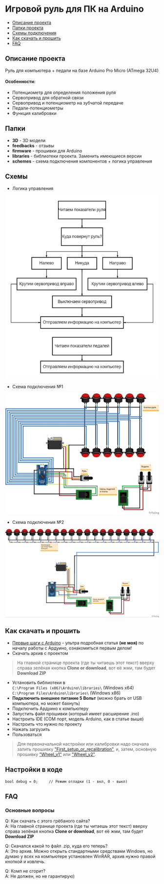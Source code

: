 # Игровой руль для ПК на Arduino
* [Описание проекта](#chapter-0)
* [Папки проекта](#chapter-1)
* [Схемы подключения](#chapter-2)
* [Как скачать и прошить](#chapter-3)
* [FAQ](#chapter-4)

<a id="chapter-0"></a>
## Описание проекта
Руль для компьютера + педали на базе Arduino Pro Micro (ATmega 32U4)
   
#### Особенности:
- Потенциометр для определения положения руля
- Сервопривод для обратной связи
- Сервопривод и потенциометр на зубчатой передаче
- Педали-потенциометры
- Функция калибровки

<a id="chapter-1"></a>
## Папки
- **3D** - 3D модели
- **feedbacks** - отзывы
- **firmware** - прошивки для Arduino
- **libraries** - библиотеки проекта. Заменить имеющиеся версии
- **schemes** - схема подключения компонентов + логика управления

<a id="chapter-2"></a>
## Схемы
- Логика управления
  
![SCHEME](https://github.com/Sasha-kife/Computer-wheel/blob/main/schemes/diagram.png)
- Схема подключения №1
  
![SCHEME](https://github.com/Sasha-kife/Computer-wheel/blob/main/schemes/scheme1.jpg)
- Схема подключения №2

![SCHEME](https://github.com/Sasha-kife/Computer-wheel/blob/main/schemes/scheme2.jpg)

<a id="chapter-3"></a>
## Как скачать и прошить
* [Первые шаги с Arduino](http://alexgyver.ru/arduino-first/) - ультра подробная статья **(не моя)** по началу работы с Ардуино, ознакомиться первым делом!
* Скачать архив с проектом
> На главной странице проекта (где ты читаешь этот текст) вверху справа зелёная кнопка **Clone or download**, вот её жми, там будет **Download ZIP**
* Установить библиотеки в  
`C:\Program Files (x86)\Arduino\libraries\` (Windows x64)  
`C:\Program Files\Arduino\libraries\` (Windows x86)
* **Подключить внешнее питание 5 Вольт** (можно брать от USB компьютера, но может бахнуть)
* Подключить Ардуино к компьютеру
* Запустить файл прошивки (который имеет расширение .ino)
* Настроить IDE (COM порт, модель Arduino, как в статье выше)
* Настроить что нужно по проекту
* Нажать загрузить
* Пользоваться
> Для первоначальной настройки или калибровки надо сначала залить прошивку ["First_setup_or_recalibration"](https://github.com/Sasha-kife/Computer-wheel/blob/main/firmware/First%20setup%20or%20recalibration/First_setup_or_recalibration.ino), и, затем, основную прошивку ["Wheel_v1"](https://github.com/Sasha-kife/Computer-wheel/blob/main/firmware/Wheel_v1/Wheel_v1.ino) или ["Wheel_v2"](https://github.com/Sasha-kife/Computer-wheel/blob/main/firmware/Wheel_v2/Wheel_v2.ino).

## Настройки в коде
    bool debug = 0;     // Режим отладки (1 - вкл, 0 - выкл)
	
<a id="chapter-4"></a>
## FAQ
### Основные вопросы
Q: Как скачать с этого грёбаного сайта?  
A: На главной странице проекта (где ты читаешь этот текст) вверху справа зелёная кнопка **Clone or download**, вот её жми, там будет **Download ZIP**

Q: Скачался какой то файл .zip, куда его теперь?  
A: Это архив. Можно открыть стандартными средствами Windows, но думаю у всех на компьютере установлен WinRAR, архив нужно правой кнопкой и извлечь.

Q: Комп не сгорит?  
A: Не должен, но не гарантирую)
